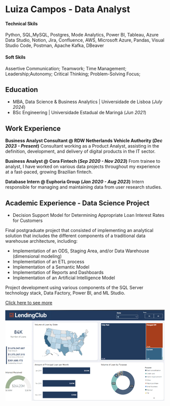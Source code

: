 # Luiza Campos - Data Analyst

#### Technical Skils
Python, SQL,MySQL, Postgres, Mode Analytics, Power BI, Tableau, Azure Data Studio, Notion, Jira, Confluence, AWS, Microsoft Azure, Pandas, Visual Studio Code, Postman, Apache Kafka, DBeaver

#### Soft Skils

Assertive Communication; Teamwork; Time Management; Leadership;Autonomy; Critical Thinking; Problem-Solving Focus;

## Education
- MBA, Data Science & Business Analytics | Universidade de Lisboa (_July 2024_)								       			        
- BSc Engineering | Universidade Estadual de Maringá (_Jun 2021_)

## Work Experience
**Business Analyst Consultant @ RDW Netherlands Vehicle Authority (_Dec 2023 - Present_)**
Consultant working as a Product Analyst, assisting in the definition, development, and delivery of digital products in the IT sector.


**Business Analyst @ Cora Fintech (_Sep 2020 - Nov 2023_)**
From trainee to analyst, I have worked on various data projects throughout my experience at a fast-paced, growing Brazilian fintech.

**Database Intern @ Euphoria Group (_Jan 2020 - Aug 2023_)**
Intern responsible for managing and maintaining data from user research studies.

## Academic Experience - Data Science Project 
- Decision Support Model for Determining Appropriate Loan Interest Rates for Customers

Final postgraduate project that consisted of implementing an analytical solution that includes the different components of a traditional data warehouse architecture, including:

- Implementation of an ODS, Staging Area, and/or Data Warehouse (dimensional modeling)
- Implementation of an ETL process
- Implementation of a Semantic Model
- Implementation of Reports and Dashboards
- Implementation of an Artificial Intelligence Model

Project development using various components of the SQL Server technology stack, Data Factory, Power BI, and ML Studio.

[Click here to see more](https://github.com/xlulucampos/luiza-campos-portfolio/tree/main/Data-Science-Project) 

![Dashboard 1](https://github.com/xlulucampos/luiza-campos-portfolio/blob/main/assets/Dashboard1.png)





